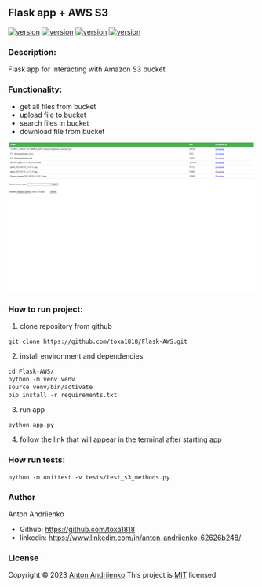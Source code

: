 ## Flask app + AWS S3
[![version](https://img.shields.io/badge/python-3.10-green)](https://semver.org)
[![version](https://img.shields.io/badge/boto3-1.26.89-green)](https://semver.org)
[![version](https://img.shields.io/badge/flask-2.2.3-green)](https://semver.org)
[![version](https://img.shields.io/badge/unittest-latest-green)](https://semver.org)

### Description:

Flask app for interacting with Amazon S3 bucket

### Functionality:
* get all files from bucket
* upload file to bucket
* search files in bucket
* download file from bucket

![Alt text](./screens/example.png?raw=true "Optional Title")

### How to run project:
1. clone repository from github
```shell
git clone https://github.com/toxa1818/Flask-AWS.git
```
2. install environment and dependencies
```shell
cd Flask-AWS/
python -m venv venv
source venv/bin/activate
pip install -r requirements.txt
```
3. run app
```shell
python app.py
```
4. follow the link that will appear in the terminal after starting app

### How run tests:
```shell
python -m unittest -v tests/test_s3_methods.py
```

### Author
Anton Andriienko
* Github: https://github.com/toxa1818
* linkedin: https://www.linkedin.com/in/anton-andriienko-62626b248/

### License
Copyright © 2023 [Anton Andriienko](https://github.com/toxa1818)
This project is [MIT](https://github.com/toxa1818/Flask-AWS/blob/main/LICENSE) licensed


